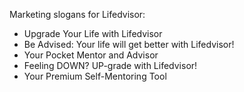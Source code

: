 Marketing slogans for Lifedvisor:

 - Upgrade Your Life with Lifedvisor
 - Be Advised: Your life will get better with Lifedvisor!
 - Your Pocket Mentor and Advisor
 - Feeling DOWN? UP-grade with Lifedvisor!
 - Your Premium Self-Mentoring Tool
